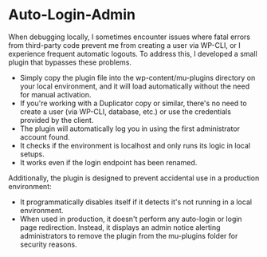 # Auto-Login-Admin
When debugging locally, I sometimes encounter issues where fatal errors from third-party code prevent me from creating a user via WP-CLI, or I experience frequent automatic logouts. To address this, I developed a small plugin that bypasses these problems.

- Simply copy the plugin file into the wp-content/mu-plugins directory on your local environment, and it will load automatically without the need for manual activation.
- If you're working with a Duplicator copy or similar, there's no need to create a user (via WP-CLI, database, etc.) or use the credentials provided by the client.
- The plugin will automatically log you in using the first administrator account found.
- It checks if the environment is localhost and only runs its logic in local setups.
- It works even if the login endpoint has been renamed.

Additionally, the plugin is designed to prevent accidental use in a production environment:
- It programmatically disables itself if it detects it's not running in a local environment.
- When used in production, it doesn't perform any auto-login or login page redirection. Instead, it displays an admin notice alerting administrators to remove the plugin from the mu-plugins folder for security reasons.
